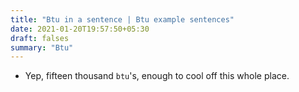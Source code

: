 ```yaml
---
title: "Btu in a sentence | Btu example sentences"
date: 2021-01-20T19:57:50+05:30
draft: falses
summary: "Btu"
---
```

- Yep, fifteen thousand `btu`'s, enough to cool off this whole place.
                 
